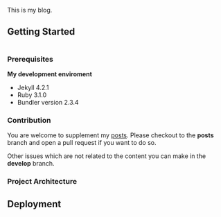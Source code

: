 This is my blog.

## Getting Started

```bash
```

### Prerequisites
**My development enviroment**

- Jekyll 4.2.1
- Ruby 3.1.0
- Bundler version 2.3.4

### Contribution

You are welcome to supplement my [posts](./_posts). 
Please checkout to the __posts__ branch and open a pull request if you want to do so.

Other issues which are not related to the content you can make in the __develop__ branch.

<!-- TODO more detailed -->

### Project Architecture

<!-- TODO -->

## Deployment

<!-- TODO -->
